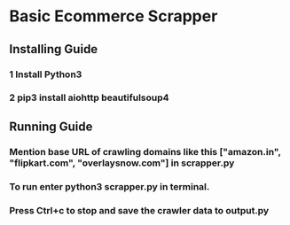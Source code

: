 # Basic Ecommerce Scrapper

## Installing Guide
###  1 Install Python3
###  2 pip3 install aiohttp beautifulsoup4

## Running Guide
### Mention base URL of crawling domains like this ["amazon.in", "flipkart.com", "overlaysnow.com"] in scrapper.py
### To run enter python3 scrapper.py in terminal.
### Press Ctrl+c to stop and save the crawler data to output.py
